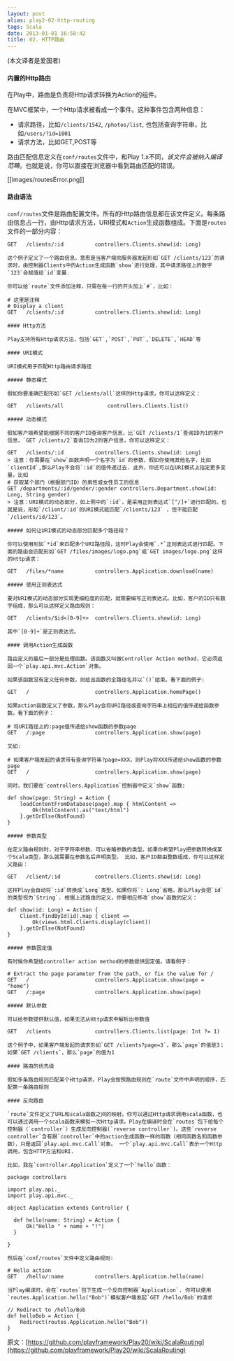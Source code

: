 ```yaml
---
layout: post
alias: play2-02-http-routing
tags: Scala
date: 2013-01-01 16:58:42
title: 02. HTTP路由
---
```


(本文译者是爱国者)

#### 内置的Http路由

在Play中，路由是负责将Http请求转换为Action的组件。

在MVC框架中，一个Http请求被看成一个事件。这种事件包含两种信息：

*   请求路径，比如`/clients/1542`, `/photos/list`, 也包括查询字符串，比如`/users/?id=1001`
*   请求方法，比如GET,POST等

路由匹配信息定义在`conf/routes`文件中，和Play 1.x不同，_该文件会被纳入编译范畴_。也就是说，你可以直接在浏览器中看到路由匹配的错误。

[[images/routesError.png]]

#### 路由语法

`conf/routes`文件是路由配置文件。所有的Http路由信息都在该文件定义。每条路由信息占一行，由Http请求方法，URI模式和`Action`生成函数组成。下面是`routes`文件的一部分内容：

    GET   /clients/:id          controllers.Clients.show(id: Long)

    这个例子定义了一个路由信息，意思是当客户端向服务器发起形如`GET /clients/123`的请求时，由控制器Clients中的Action生成函数`show`进行处理，其中请求路径上的数字`123`会赋值给`id`变量.

    你可以给`route`文件添加注释，只需在每一行的开头加上`#`，比如：

    # 这里是注释 
    # Display a client
    GET   /clients/:id          controllers.Clients.show(id: Long)

    #### Http方法

    Play支持所有Http请求方法，包括`GET`,`POST`,`PUT`,`DELETE`,`HEAD`等

    #### URI模式

    URI模式用于匹配Http路由请求路径

    ##### 静态模式

    假如你要准确匹配形如`GET /clients/all`这样的Http请求，你可以这样定义：

    GET   /clients/all              controllers.Clients.list()

    ##### 动态模式

    假如客户端希望能根据不同的客户ID查询客户信息，比`GET /clients/1`查询ID为1的客户信息，`GET /clients/2`查询ID为2的客户信息，你可以这样定义：

    GET   /clients/:id          controllers.Clients.show(id: Long)
    > 注意：你需要在`show`函数声明一个名字为`id`的参数，假如你使用其他名字，比如`clientId`,那么Play不会将`:id`的值传递过去. 此外，你还可以在URI模式上指定更多变量，比如
    # 获取某个部门（根据部门ID）的男性或女性员工的信息
    GET /departments/:id/gender/:gender controllers.Department.show(id: Long, String gender)
    > 注意：URI模式的动态部分，如上例中的`:id`，是采用正则表达式`[^/]+`进行匹配的。也就是说，形如`/client/:id`的URI模式能匹配`/clients/123` ，但不能匹配`/clients/id/123`。

    ##### 如何让URI模式的动态部分匹配多个路径段？

    你可以使用形如`*id`来匹配多个URI路径段，这时Play会使用`.*`正则表达式进行匹配。下面的路由会匹配形如`GET /files/images/logo.png`或`GET images/logo.png`这样的Http请求：

    GET   /files/*name          controllers.Application.download(name)

    ##### 使用正则表达式

    要对URI模式的动态部分实现更细粒度的匹配，就需要编写正则表达式。比如，客户的ID只有数字组成，那么可以这样定义路由规则：

    GET   /clients/$id<[0-9]+>  controllers.Clients.show(id: Long)

    其中`[0-9]+`是正则表达式。

    #### 调用Action生成函数

    路由定义的最后一部分是处理函数。该函数又叫做Controller Action method，它必须返回一个`play.api.mvc.Action`对象。

    如果该函数没有定义任何参数，则给出函数的全路径名并以`()`结束。看下面的例子:

    GET   /                     controllers.Application.homePage()

    如果action函数定义了参数，那么Play会将URI路径或查询字符串上相应的值传递给函数参数。看下面的例子：

    # 将URI路径上的:page值传递给show函数的参数page
    GET   /:page                controllers.Application.show(page)

    又如:

    # 如果客户端发起的请求带有查询字符串?page=XXX，则Play将XXX传递给show函数的参数page
    GET   /                     controllers.Application.show(page)

    同时，我们要在`controllers.Application`控制器中定义`show`函数:

    def show(page: String) = Action {
        loadContentFromDatabase(page).map { htmlContent =>
            Ok(htmlContent).as("text/html")
        }.getOrElse(NotFound)
    }

    ##### 参数类型

    在定义路由规则时，对于字符串参数，可以省略参数的类型。如果你希望Play把参数转换成某个Scala类型，那么就需要在参数名后声明类型。 比如，客户ID都由整数组成，你可以这样定义路由：

    GET   /client/:id           controllers.Clients.show(id: Long)

    这样Play会自动将`:id`转换成`Long`类型。如果你将`: Long`省略，那么Play会把`id`的类型视为`String`. 根据上述路由的定义，你要相应修改`show`函数的定义：

    def show(id: Long) = Action {
        Client.findById(id).map { client =>
            Ok(views.html.Clients.display(client))
        }.getOrElse(NotFound)
    }

    ##### 参数固定值

    有时候你希望给controller action method的参数提供固定值。请看例子：

    # Extract the page parameter from the path, or fix the value for /
    GET   /                     controllers.Application.show(page = "home")
    GET   /:page                controllers.Application.show(page)

    ##### 默认参数

    可以给参数提供默认值，如果无法从Http请求中解析出参数值

    GET   /clients              controllers.Clients.list(page: Int ?= 1)

    这个例子中，如果客户端发起的请求形如`GET /clients?page=3`，那么`page`的值是3；如果`GET /clients`，那么`page`的值为1

    #### 路由的优先级

    假如多条路由规则匹配某个Http请求，Play会按照路由规则在`route`文件中声明的顺序，匹配第一条路由规则

    #### 反向路由

    `route`文件定义了URL和scala函数之间的映射。你可以通过Http请求调用scala函数，也可以通过调用一个scala函数来模拟一次Http请求。Play在编译时会在`routes`包下给每个控制器（`controller`）生成反向控制器(`reverse controller`)。这些`reverse controller`含有跟`controller`中的action生成函数一样的函数（相同函数名和函数参数），只是返回`play.api.mvc.Call`对象。 一个`play.api.mvc.Call`表示一个Http调用，包含HTTP方法和URI.

    比如，我在`controller.Application`定义了一个`hello`函数：

    package controllers

    import play.api._
    import play.api.mvc._

    object Application extends Controller {

      def hello(name: String) = Action {
          Ok("Hello " + name + "!")
      }

    }

    然后在`conf/routes`文件中定义路由规则:

    # Hello action
    GET   /hello/:name          controllers.Application.hello(name)

    当Play编译时，会在`routes`包下生成一个反向控制器`Application`. 你可以使用`routes.Application.hello("Bob")`模拟客户端发起`GET /hello/Bob`的请求

    // Redirect to /hello/Bob
    def helloBob = Action {
        Redirect(routes.Application.hello("Bob"))    
    }

原文：[https://github.com/playframework/Play20/wiki/ScalaRouting](https://github.com/playframework/Play20/wiki/ScalaRouting)
